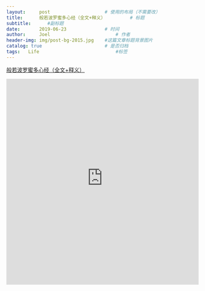 ```yaml
---
layout:     post   				    # 使用的布局（不需要改）
title:      般若波罗蜜多心经（全文+释义）			# 标题
subtitle:      #副标题
date:       2019-06-23 				# 时间
author:     Joel 						# 作者
header-img: img/post-bg-2015.jpg 	#这篇文章标题背景图片
catalog: true 						# 是否归档
tags:	Life							#标签
---
```

<a href="https://www.douban.com/group/topic/21608719/">般若波罗蜜多心经（全文+释义） </a>

<embed width="100%" height="540px" name="plugin" id="plugin" src="https://raw.githubusercontent.com/JoelPub/joelpub.github.io/master/img/blog/9.pdf" type="application/pdf" internalinstanceid="9">
